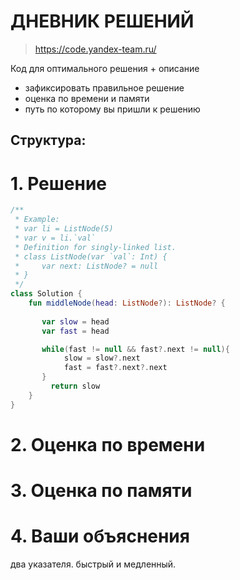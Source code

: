 # ДНЕВНИК РЕШЕНИЙ

> https://code.yandex-team.ru/ 

Код для оптимального решения + описание 

- зафиксировать правильное решение
- оценка по времени и памяти
- путь по которому вы пришли к решению


## Структура:

# 1. Решение

```kotlin
/**
 * Example:
 * var li = ListNode(5)
 * var v = li.`val`
 * Definition for singly-linked list.
 * class ListNode(var `val`: Int) {
 *     var next: ListNode? = null
 * }
 */
class Solution {
    fun middleNode(head: ListNode?): ListNode? {
               
       var slow = head
       var fast = head

       while(fast != null && fast?.next != null){
            slow = slow?.next
            fast = fast?.next?.next
       }
         return slow
    }
}
```


# 2. Оценка по времени


# 3. Оценка по памяти


# 4. Ваши объяснения
два указателя. быстрый и медленный.

